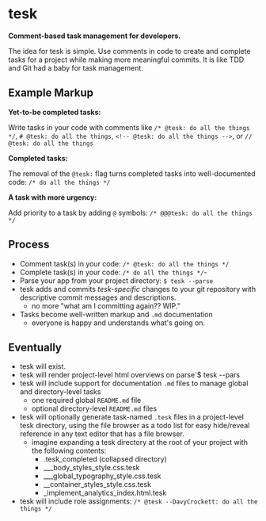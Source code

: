# tesk
**Comment-based task management for developers.**

The idea for tesk is simple. Use comments in code to create and complete tasks for a project while making more meaningful commits. It is like TDD and Git had a baby for task management.

## Example Markup 

**Yet-to-be completed tasks:**

Write tasks in your code with comments like `/* @tesk: do all the things */`, `# @tesk: do all the things`, `<!-- @tesk: do all the things -->`, or `// @tesk: do all the things`

**Completed tasks:**

The removal of the `@tesk:` flag turns completed tasks into well-documented code: `/* do all the things */`

**A task with more urgency:**

Add priority to a task by adding `@` symbols: `/* @@@tesk: do all the things */`

## Process
- Comment task(s) in your code: `/* @tesk: do all the things */`
- Complete task(s) in your code: `/* do all the things */`- 
- Parse your app from your project directory: `$ tesk --parse`
- tesk adds and commits *tesk-specific* changes to your git repository with descriptive commit messages and descriptions.
  - no more "what am I committing again?? WIP."
- Tasks become well-written markup and `.md` documentation
  - everyone is happy and understands what's going on.
 
## Eventually
- tesk will exist.
- tesk will render project-level html overviews on parse`$ tesk --pars
- tesk will include support for documentation `.md` files to manage global and directory-level tasks
	- one required global `README.md` file
	- optional directory-level `README.md` files
- tesk will optionally generate task-named `.tesk` files in a project-level tesk directory, using the file browser as a todo list for easy hide/reveal reference in any text editor that has a file browser.
	- imagine expanding a tesk directory at the root of your project with the following contents:
		- .tesk_completed (collapsed directory)
		- ___body_styles_style.css.tesk
		- ___global_typography_style.css.tesk
		- __container_styles_style.css.tesk
		- _implement_analytics_index.html.tesk
- tesk will include role assignments: `/* @tesk --DavyCrockett: do all the things */`
